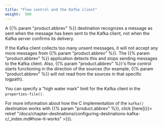 ```yaml
---
title: "Flow control and the Kafka client"
weight:  500
---
```

<!-- DISCLAIMER: This file is based on the syslog-ng Open Source Edition documentation https://github.com/balabit/syslog-ng-ose-guides/commit/2f4a52ee61d1ea9ad27cb4f3168b95408fddfdf2 and is used under the terms of The syslog-ng Open Source Edition Documentation License. The file has been modified by Axoflow. -->

A {{% param "product.abbrev" %}} destination recognizes a message as sent when the message has been sent to the Kafka client, not when the Kafka server confirms its delivery.

If the Kafka client collects too many unsent messages, it will not accept any more messages from {{% param "product.abbrev" %}}. The {{% param "product.abbrev" %}} application detects this and stops sending messages to the Kafka client. Also, {{% param "product.abbrev" %}}'s flow control starts functioning in the direction of the sources (for example, {{% param "product.abbrev" %}} will not read from the sources in that specific logpath).

You can specify a "high water mark" limit for the Kafka client in the `properties-file()`.

For more information about how the C implementation of the `kafka()` destination works with {{% param "product.abbrev" %}}, click [here]({{< relref "/docs/chapter-destinations/configuring-destinations-kafka-c/_index.md#how-it-works" >}}).
